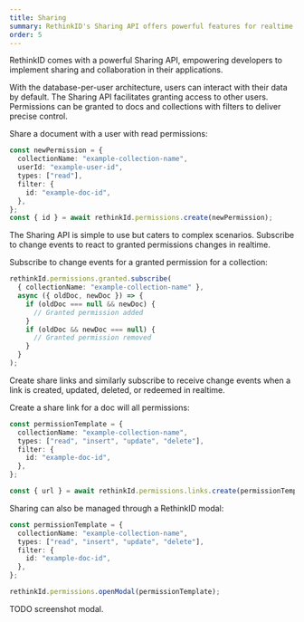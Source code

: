 ```yaml
---
title: Sharing
summary: RethinkID's Sharing API offers powerful features for realtime collaboration, allowing precise control over database access and the ability to react to changes in shared content.
order: 5
---
```


RethinkID comes with a powerful Sharing API, empowering developers to implement sharing and collaboration in their applications.

With the database-per-user architecture, users can interact with their data by default. The Sharing API facilitates granting access to other users. Permissions can be granted to docs and collections with filters to deliver precise control.

Share a document with a user with read permissions:

```ts
const newPermission = {
  collectionName: "example-collection-name",
  userId: "example-user-id",
  types: ["read"],
  filter: {
    id: "example-doc-id",
  },
};
const { id } = await rethinkId.permissions.create(newPermission);
```

The Sharing API is simple to use but caters to complex scenarios. Subscribe to change events to react to granted permissions changes in realtime.

Subscribe to change events for a granted permission for a collection:

```ts
rethinkId.permissions.granted.subscribe(
  { collectionName: "example-collection-name" },
  async ({ oldDoc, newDoc }) => {
    if (oldDoc === null && newDoc) {
      // Granted permission added
    }
    if (oldDoc && newDoc === null) {
      // Granted permission removed 
    }
  }
);
```

Create share links and similarly subscribe to receive change events when a link is created, updated, deleted, or redeemed in realtime.

Create a share link for a doc will all permissions:

```ts
const permissionTemplate = {
  collectionName: "example-collection-name",
  types: ["read", "insert", "update", "delete"],
  filter: {
    id: "example-doc-id",
  },
};

const { url } = await rethinkId.permissions.links.create(permissionTemplate);
```

Sharing can also be managed through a RethinkID modal:

```ts
const permissionTemplate = {
  collectionName: "example-collection-name",
  types: ["read", "insert", "update", "delete"],
  filter: {
    id: "example-doc-id",
  },
};

rethinkId.permissions.openModal(permissionTemplate);
```

TODO screenshot modal.